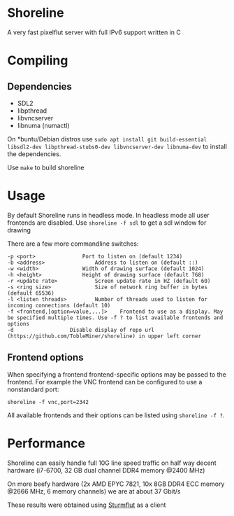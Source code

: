 Shoreline
=========

A very fast pixelflut server with full IPv6 support written in C

# Compiling

## Dependencies

* SDL2
* libpthread
* libvncserver
* libnuma (numactl)

On \*buntu/Debian distros use `sudo apt install git build-essential libsdl2-dev libpthread-stubs0-dev libvncserver-dev libnuma-dev` to install the dependencies.

Use ```make``` to build shoreline


# Usage

By default Shoreline runs in headless mode. In headless mode all user frontends are disabled. Use ```shoreline -f sdl``` to get a sdl window for drawing

There are a few more commandline switches:

```
-p <port>				Port to listen on (default 1234)
-b <address>				Address to listen on (default ::)
-w <width>				Width of drawing surface (default 1024)
-h <height>				Height of drawing surface (default 768)
-r <update rate>			Screen update rate in HZ (default 60)
-s <ring size>				Size of network ring buffer in bytes (default 65536)
-l <listen threads>			Number of threads used to listen for incoming connections (default 10)
-f <frontend,[option=value,...]>	Frontend to use as a display. May be specified multiple times. Use -f ? to list available frontends and options
-d					Disable	display of repo url (https://github.com/TobleMiner/shoreline) in upper left corner
```

## Frontend options

When specifying a frontend frontend-specific options may be passed to the frontend. For example the VNC frontend can be configured
to use a nonstandard port:

`shoreline -f vnc,port=2342`

All available frontends and their options can be listed using `shoreline -f ?`.

# Performance

Shoreline can easily handle full 10G line speed traffic on half way decent hardware (i7-6700, 32 GB dual channel DDR4 memory @2400 MHz)

On more beefy hardware (2x AMD EPYC 7821, 10x 8GB DDR4 ECC memory @2666 MHz, 6 memory channels) we are at about 37 Gbit/s

These results were obtained using [Sturmflut](https://github.com/TobleMiner/sturmflut) as a client

